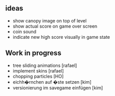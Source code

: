 ## ideas
- show canopy image on top of level
- show actual score on game over screen
- coin sound
- indicate new high score visually in game state

## Work in progress
- tree sliding animations [rafael]
- implement skins [rafael]
- chopping particles [HO]
- eichh�rnchen auf �ste setzen [kim]
- versionierung im savegame einfügen [kim]
